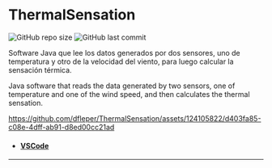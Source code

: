 # ThermalSensation

![GitHub repo size](https://img.shields.io/github/repo-size/dfleper/ThermalSensation?logo=github)
![GitHub last commit](https://img.shields.io/github/last-commit/dfleper/ThermalSensation?color=blue&label=last-commit&logo=github&logoColor=white)

Software Java que lee los datos generados por dos sensores, uno de temperatura y otro de la velocidad del viento, 
para luego calcular la sensación térmica. 

Java software that reads the data generated by two sensors, one of temperature and one of the wind speed, 
and then calculates the thermal sensation.

https://github.com/dfleper/ThermalSensation/assets/124105822/d403fa85-c08e-4dff-ab91-d8ed00cc21ad

- #### [VSCode](https://code.visualstudio.com/)
-----
